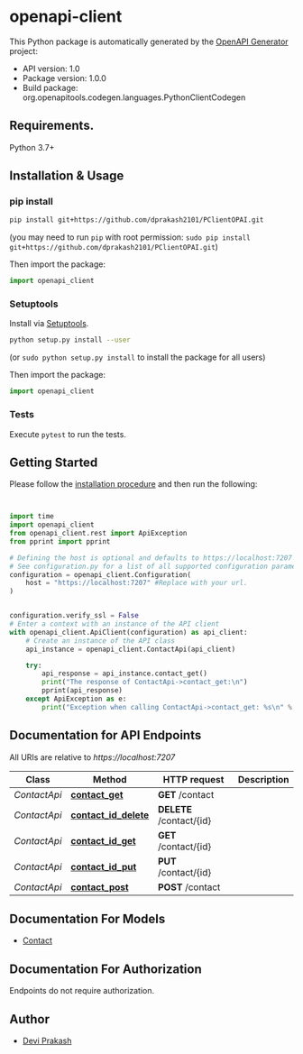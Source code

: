 # openapi-client


This Python package is automatically generated by the [OpenAPI Generator](https://openapi-generator.tech) project:

- API version: 1.0
- Package version: 1.0.0
- Build package: org.openapitools.codegen.languages.PythonClientCodegen

## Requirements.

Python 3.7+

## Installation & Usage
### pip install



```sh
pip install git+https://github.com/dprakash2101/PClientOPAI.git
```
(you may need to run `pip` with root permission: `sudo pip install git+https://github.com/dprakash2101/PClientOPAI.git`)

Then import the package:
```python
import openapi_client
```

### Setuptools

Install via [Setuptools](http://pypi.python.org/pypi/setuptools).

```sh
python setup.py install --user
```
(or `sudo python setup.py install` to install the package for all users)

Then import the package:
```python
import openapi_client
```

### Tests

Execute `pytest` to run the tests.

## Getting Started

Please follow the [installation procedure](#installation--usage) and then run the following:

```python


import time
import openapi_client
from openapi_client.rest import ApiException
from pprint import pprint

# Defining the host is optional and defaults to https://localhost:7207
# See configuration.py for a list of all supported configuration parameters.
configuration = openapi_client.Configuration(
    host = "https://localhost:7207" #Replace with your url.
)


configuration.verify_ssl = False
# Enter a context with an instance of the API client
with openapi_client.ApiClient(configuration) as api_client:
    # Create an instance of the API class
    api_instance = openapi_client.ContactApi(api_client)

    try:
        api_response = api_instance.contact_get()
        print("The response of ContactApi->contact_get:\n")
        pprint(api_response)
    except ApiException as e:
        print("Exception when calling ContactApi->contact_get: %s\n" % e)

```

## Documentation for API Endpoints

All URIs are relative to *https://localhost:7207*

Class | Method | HTTP request | Description
------------ | ------------- | ------------- | -------------
*ContactApi* | [**contact_get**](docs/ContactApi.md#contact_get) | **GET** /contact | 
*ContactApi* | [**contact_id_delete**](docs/ContactApi.md#contact_id_delete) | **DELETE** /contact/{id} | 
*ContactApi* | [**contact_id_get**](docs/ContactApi.md#contact_id_get) | **GET** /contact/{id} | 
*ContactApi* | [**contact_id_put**](docs/ContactApi.md#contact_id_put) | **PUT** /contact/{id} | 
*ContactApi* | [**contact_post**](docs/ContactApi.md#contact_post) | **POST** /contact | 


## Documentation For Models

 - [Contact](docs/Contact.md)


<a id="documentation-for-authorization"></a>
## Documentation For Authorization

Endpoints do not require authorization.


## Author

- [Devi Prakash](https://github.com/dprakash2101)






